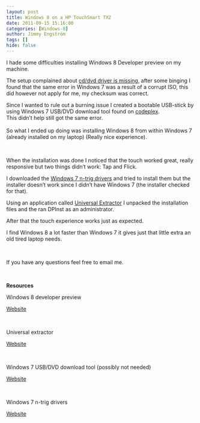 ```yaml
---
layout: post
title: Windows 8 on a HP TouchSmart TX2
date: 2011-09-15 15:16:00
categories: [Windows-8]
author: Jimmy Engström
tags: []
hide: false
---
```

<p>I hade some difficulties installing Windows 8 Developer preview on my machine.</p>
<p>The setup complained about <a href="http://channel9.msdn.com/Forums/Coffeehouse/windows-8-install-says-dvdcd-driver-is-missing">cd/dvd driver is missing</a>, after some binging I found that the same error in Windows 7 was a result of a corrupt ISO, this did however not apply for me, my checksum was correct.</p>
<p>Since I wanted to rule out a burning issue I created a bootable USB-stick by using Windows 7 USB/DVD download tool found on <a href="http://wudt.codeplex.com/">codeplex</a>. <br />This didn&rsquo;t help still got the same error. <br /> <br />So what I ended up doing was installing Windows 8 from within Windows 7 (already installed on my laptop) (Really nice experience).</p>
<p>&nbsp;</p>
<p>When the installation was done I noticed that the touch worked great, really responsive but two things didn&rsquo;t work: Tap and Flick.</p>
<p>I downloaded the <a href="http://www.ntrig.com/Content.aspx?Page=Downloads_Drivers">Windows 7 n-trig drivers</a> and tried to install them but the installer doesn&rsquo;t work since I didn&rsquo;t have Windows 7 (the installer checked for that).</p>
<p>Using an application called <a href="http://legroom.net/software/uniextract">Universal Extractor</a> I unpacked the installation files and the ran DPInst as an administrator.</p>
<p>After that the touch experience works just as expected.</p>
<p>I find Windows 8 a lot faster than Windows 7 it gives just that little extra an old tired laptop needs.</p>
<p>&nbsp;</p>
<p>If you have any questions feel free to email me.</p>
<p>&nbsp;</p>
<p><strong>Resources</strong></p>
<p>Windows 8 developer preview</p>
<p><a href="http://msdn.microsoft.com/en-us/windows/apps/br229516">Website</a></p>
<p>&nbsp;</p>
<p>Universal extractor</p>
<p><a href="http://legroom.net/software/uniextract">Website</a></p>
<p>&nbsp;</p>
<p>Windows 7 USB/DVD download tool (possibly not needed)</p>
<p><a href="http://wudt.codeplex.com/">Website</a></p>
<p>&nbsp;</p>
<p>Windows 7 n-trig drivers</p>
<p><a href="http://www.ntrig.com/Content.aspx?Page=Downloads_Drivers">Website</a></p>

